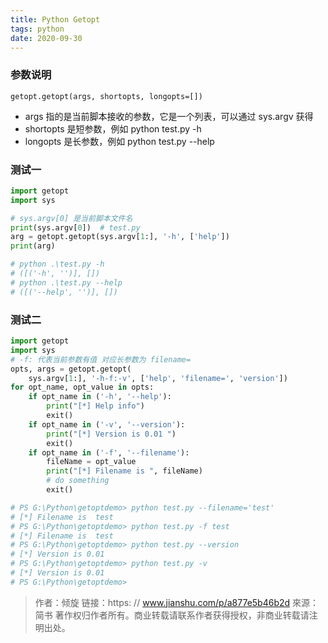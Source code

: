 ```yaml
---
title: Python Getopt
tags: python
date: 2020-09-30
---
```


### 参数说明

`getopt.getopt(args, shortopts, longopts=[])`

-   args 指的是当前脚本接收的参数，它是一个列表，可以通过 sys.argv 获得
-   shortopts 是短参数，例如 python test.py -h
-   longopts 是长参数，例如 python test.py --help

### 测试一

```python
import getopt
import sys

# sys.argv[0] 是当前脚本文件名
print(sys.argv[0])  # test.py
arg = getopt.getopt(sys.argv[1:], '-h', ['help'])
print(arg)

# python .\test.py -h
# ([('-h', '')], [])
# python .\test.py --help
# ([('--help', '')], [])
```

### 测试二

```python
import getopt
import sys
# -f: 代表当前参数有值 对应长参数为 filename=
opts, args = getopt.getopt(
    sys.argv[1:], '-h-f:-v', ['help', 'filename=', 'version'])
for opt_name, opt_value in opts:
    if opt_name in ('-h', '--help'):
        print("[*] Help info")
        exit()
    if opt_name in ('-v', '--version'):
        print("[*] Version is 0.01 ")
        exit()
    if opt_name in ('-f', '--filename'):
        fileName = opt_value
        print("[*] Filename is ", fileName)
        # do something
        exit()

# PS G:\Python\getoptdemo> python test.py --filename='test'
# [*] Filename is  test
# PS G:\Python\getoptdemo> python test.py -f test
# [*] Filename is  test
# PS G:\Python\getoptdemo> python test.py --version
# [*] Version is 0.01
# PS G:\Python\getoptdemo> python test.py -v
# [*] Version is 0.01
# PS G:\Python\getoptdemo>
```

> 作者：倾旋
> 链接：https: // www.jianshu.com/p/a877e5b46b2d
> 來源：简书
> 著作权归作者所有。商业转载请联系作者获得授权，非商业转载请注明出处。
